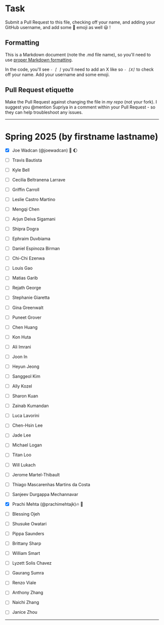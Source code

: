 # Task
Submit a Pull Request to this file, checking off your name, and adding your GitHub username, and add some :rocket: emoji as well :smiley: ! 

## Formatting
This is a Markdown document (note the .md file name), so you'll need to use [proper Markdown formatting](https://help.github.com/articles/basic-writing-and-formatting-syntax/#task-lists). 

In the code, you'll see *`- [ ]`* you'll need to add an X like so *`- [X]`* to check off your name. Add your username and some emoji.

## Pull Request etiquette
Make the Pull Request against changing the file in _my repo_ (not your fork). I suggest you @mention Supriya  in a comment within your Pull Request - so they can help troubleshoot any issues.  

------------

# Spring 2025 (by firstname lastname)

- [X] Joe Wadcan (@joewadcan) 🚀 🌔

- [ ] Travis Bautista
      
- [ ] Kyle Bell
      
- [ ] Cecilia Beltranena Larrave
      
- [ ] Griffin Carroll
      
- [ ] Leslie Castro Martino
      
- [ ] Mengqi Chen
      
- [ ] Arjun Deiva Sigamani
      
- [ ] Shipra Dogra
      
- [ ] Ephraim Duvbiama
      
- [ ] Daniel Espinoza Birman
      
- [ ] Chi-Chi Ezenwa
      
- [ ] Louis Gao
      
- [ ] Matias Garib
      
- [ ] Rejath George
      
- [ ] Stephanie Giaretta
      
- [ ] Gina Greenwalt
      
- [ ] Puneet Grover
      
- [ ] Chen Huang
      
- [ ] Kon Huta
      
- [ ] Ali Imrani
      
- [ ] Joon In
      
- [ ] Heyun Jeong
      
- [ ] Sanggeol Kim
      
- [ ] Ally Kozel
- [ ] Sharon Kuan
- [ ] Zainab Kumandan
- [ ] Luca Lavorini
- [ ] Chen-Hsin Lee
- [ ] Jade Lee
- [ ] Michael Logan
- [ ] Titan Loo
- [ ] Will Lukach
- [ ] Jerome Martel-Thibault
- [ ] Thiago Mascarenhas Martins da Costa
- [ ] Sanjeev Durgappa Mechannavar
- [x] Prachi Mehta (@prachimehtajk)🔥 💫
- [ ] Blessing Ojeh
- [ ] Shusuke Owatari
- [ ] Pippa Saunders
- [ ] Brittany Sharp
- [ ] William Smart
- [ ] Lyzett Solis Chavez
- [ ] Gaurang Sumra
- [ ] Renzo Viale
- [ ] Anthony Zhang
- [ ] Naichi Zhang
- [ ] Janice Zhou



-----------------




